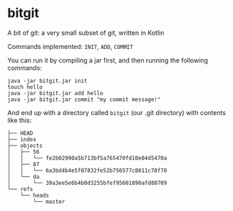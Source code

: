 # bitgit

A bit of git: a very small subset of git, written in Kotlin

Commands implemented: `INIT`, `ADD`, `COMMIT`

You can run it by compiling a jar first, and then running the following commands:

```
java -jar bitgit.jar init
touch hello
java -jar bitgit.jar add hello
java -jar bitgit.jar commit "my commit message!"
```

And end up with a directory called `bitgit` (our .git directory) with contents like this:
```
├── HEAD
├── index
├── objects
│   ├── 56
│   │   └── fe2b02990a5b713bf5a765470fd10e04d5470a
│   ├── 87
│   │   └── 6a3bd4b4e5f07832fe52b756577c8011c78f70
│   └── da
│       └── 39a3ee5e6b4b0d3255bfef95601890afd80709
└── refs
    └── heads
        └── master
```

